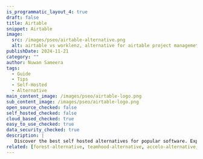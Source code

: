 ```yaml
---
is_programmatic_layout_4: true
draft: false
title: Airtable
snippet: Airtable
image:
  src: /images/pseo/airtable-alternative.png
  alt: airtable vs worklenz, alternative for airtable project managemet tool, task management, resource management, productivity, self-hosted
publishDate: 2024-11-21
category: ""
author: Nuwan Sameera
tags:
  - Guide
  - Tips
  - Self-Hosted
  - Alternative
main_content_image: /images/pseo/airtable-logo.png
sub_content_image: /images/pseo/airtable-logo.png
open_source_checked: false
self_hosted_checked: false
cloud_based_checked: true
easy_to_use_checked: true
data_security_checked: true
description: |
   Discover the best self hosted alternatives for popular software. Explore our comprehensive guides and find the perfect solution for your needs today.
related: [forest-alternative, teamhood-alternative, accelo-alternative, asana-alternative]
---
```

